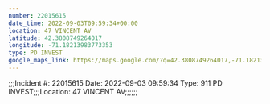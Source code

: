 ```yaml
---
number: 22015615
date_time: 2022-09-03T09:59:34+00:00
location: 47 VINCENT AV
latitude: 42.3808749264017
longitude: -71.18213983773353
type: PD INVEST
google_maps_link: https://maps.google.com/?q=42.3808749264017,-71.18213983773353
---
```


;;;Incident #: 22015615  Date: 2022-09-03 09:59:34   Type: 911 PD INVEST;;;Location: 47 VINCENT AV;;;;;;
